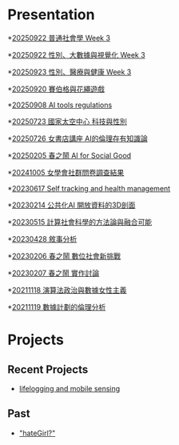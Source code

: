 # Presentation
*[20250922 普通社會學 Week 3]()

*[20250922 性別、大數據與視覺化 Week 3]()

*[20250923 性別、醫療與健康 Week 3]()

*[20250920 賽伯格與花繩遊戲](https://docs.google.com/presentation/d/e/2PACX-1vQq-ZScZ-RH-mHQrDMAekuMzMp13nq72Fec8lt56N27lY5aTpPSv6qVr0_4x-WvF4Z8DbUwjf6nPJPw/pub?start=false&loop=false&delayms=3000)

*[20250908 AI tools regulations]()

*[20250723 國家太空中心 科技與性別]()

*[20250726 女書店講座 AI的倫理存有知識論]()

*[20250205 春之鬧 AI for Social Good]()

*[20241005 女學會社群問卷調查結果]()

*[20230617 Self tracking and health management]()

*[20230214 公共化AI 開放資料的3D剖面]()

*[20230515 計算社會科學的方法論與融合可能]()

*[20230428 敘事分析]()

*[20230206 春之鬧 數位社會新挑戰]()

*[20230207 春之鬧 實作討論]()

*[20211118 演算法政治與數據女性主義]()

*[20211119 數據計劃的倫理分析]()


# Projects

## Recent Projects
* [lifelogging and mobile sensing]()

## Past
* ["hateGirl?"]()

